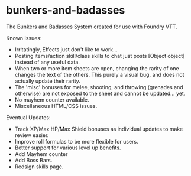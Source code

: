 # bunkers-and-badasses
 The Bunkers and Badasses System created for use with Foundry VTT.
 
Known Issues:
* Irritatingly, Effects just don't like to work...
* Posting items/action skill/class skills to chat just posts [Object object] instead of any useful data.
* When two or more item sheets are open, changing the rarity of one changes the text of the others. This purely a visual bug, and does not actually update their rarity.
* The 'misc' bonuses for melee, shooting, and throwing (grenades and otherwise) are not exposed to the sheet and cannot be updated... yet.
* No mayhem counter available.
* Miscellaneous HTML/CSS issues.

Eventual Updates:
* Track XP/Max HP/Max Shield bonuses as individual updates to make review easier.
* Improve roll formulas to be more flexible for users.
* Better support for various level up benefits.
* Add Mayhem counter
* Add Boss Bars.
* Redsign skills page.
